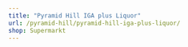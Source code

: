 ```yaml
---
title: "Pyramid Hill IGA plus Liquor"
url: /pyramid-hill/pyramid-hill-iga-plus-liquor/
shop: Supermarkt
---
```

